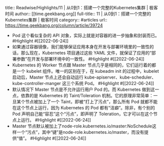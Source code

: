 title:: Readwise/Highlights/11 | 从0到1：搭建一个完整的Kubernetes集群 | 极客时间
author:: [[time.geekbang.org]]
full-title:: 11 | 从0到1：搭建一个完整的Kubernetes集群 | 极客时间
category:: #articles
url:: https://time.geekbang.org/column/article/39724

- Pod 这个看似复杂的 API 对象，实际上就是对容器的进一步抽象和封装而已。 #Highlight #[[2022-06-24]]
- 如果通过容器镜像，我们能够保证应用本身在开发与部署环境里的一致性的话，那么现在，Kubernetes 项目通过这些 YAML 文件，就保证了应用的“部署参数”在开发与部署环境中的一致性。 #Highlight #[[2022-06-24]]
- Kubernetes 的 Worker 节点跟 Master 节点几乎是相同的，它们运行着的都是一个 kubelet 组件。唯一的区别在于，在 kubeadm init 的过程中，kubelet 启动后，Master 节点上还会自动运行 kube-apiserver、kube-scheduler、kube-controller-manger 这三个系统 Pod。 #Highlight #[[2022-06-24]]
- 默认情况下 Master 节点是不允许运行用户 Pod 的。而 Kubernetes 做到这一点，依靠的是 Kubernetes 的 Taint/Toleration 机制。它的原理非常简单：一旦某个节点被加上了一个 Taint，即被“打上了污点”，那么所有 Pod 就都不能在这个节点上运行，因为 Kubernetes 的 Pod 都有“洁癖”。除非，有个别的 Pod 声明自己能“容忍”这个“污点”，即声明了 Toleration，它才可以在这个节点上运行。 #Highlight #[[2022-06-24]]
- Master 节点默认被加上了node-role.kubernetes.io/master:NoSchedule这样一个“污点”，其中“键”是node-role.kubernetes.io/master，而没有提供“值”。 #Highlight #[[2022-06-24]]